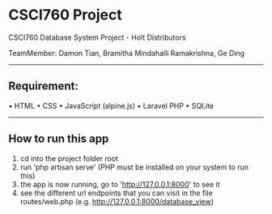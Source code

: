 # CSCI760 Project
CSCI760 Database System Project - Holt Distributors

TeamMember: Damon Tian, Bramitha Mindahalli Ramakrishna, Ge Ding

------

## Requirement:

•	HTML
•	CSS 
•	JavaScript (alpine.js) 
•	Laravel PHP
•	SQLite

------
## How to run this app

1. cd into the project folder root
2. run 'php artisan serve' (PHP must be installed on your system to run this)
3. the app is now running, go to 'http://127.0.0.1:8000' to see it
4. see the different url endpoints that you can visit in the file routes/web.php (e.g. http://127.0.0.1:8000/database_view)
